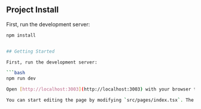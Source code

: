 ## Project Install

First, run the development server:

```bash
npm install


## Getting Started

First, run the development server:

```bash
npm run dev

Open [http://localhost:3003](http://localhost:3003) with your browser to see the result.

You can start editing the page by modifying `src/pages/index.tsx`. The page auto-updates as you edit the file.